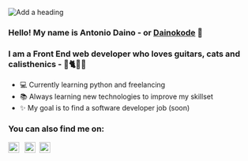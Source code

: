 ![Add a heading](https://user-images.githubusercontent.com/64027381/110202850-8309f380-7e6b-11eb-8913-74063318c7a6.png)

### Hello! My name is Antonio Daino - or [Dainokode](https://twitter.com/Dainokode) 👋

### I am a Front End web developer who loves guitars, cats and calisthenics - 🎸🐈🤸‍♂️
 - 💻 Currently learning python and freelancing 
 - 📚 Always learning new technologies to improve my skillset
 - ✨ My goal is to find a software developer job (soon)

 ### You can also find me on:

[<img align="left" alt="Dainokode linkedin" width="22px" src="https://github.com/Dainokode/Dainokode/blob/master/img/linkedin-icon.png" />](https://www.linkedin.com/in/antonio-daino-b01ab61a3/)

[<img style="margin: 0 0.5rem;" align="left" alt="Dainokode twitter" width="22px" src="https://github.com/Dainokode/Dainokode/blob/master/img/twitter-icon.png" />](https://twitter.com/Dainokode)

[<img align="left" alt="Dainokode instagram" width="22px" src="https://github.com/Dainokode/Dainokode/blob/master/img/insta-icon.png" />](https://instagram.com/_dainok)

